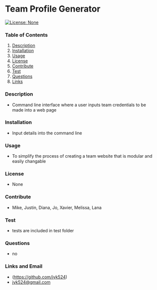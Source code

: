 # Team Profile Generator

  [![License: None](https://img.shields.io/badge/License-None-yellow.svg)](https://opensource.org/licenses/None)

  ### Table of Contents
  1. [Description](#description)
  2. [Installation](#installation)
  3. [Usage](#usage)
  4. [License](#license)
  5. [Contribute](#contribute)
  6. [Test](#test)
  7. [Questions](#questions)
  8. [Links](#links)
  
  ### Description
  * Command line interface where a user inputs team credentials to be made into a web page
  ### Installation
  * Input details into the command line
  ### Usage
  * To simplify the process of creating a team website that is modular and easily changable
  ### License
  * None
  ### Contribute
  * Mike, Justin, Diana, Jo, Xavier, Melissa, Lana
  ### Test
  * tests are included in test folder
  ### Questions
  * no
  ### Links and Email
  * (https://github.com/jyk524)
  * jyk524@gmail.com
